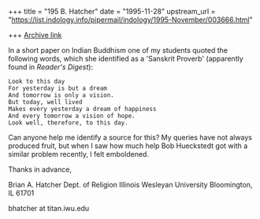 +++
title = "195 B. Hatcher"
date = "1995-11-28"
upstream_url = "https://list.indology.info/pipermail/indology/1995-November/003666.html"

+++
[Archive link](https://list.indology.info/pipermail/indology/1995-November/003666.html)


In a short paper on Indian Buddhism one of my students quoted the 
following words, which she identified as a 'Sanskrit Proverb' (apparently 
found in _Reader's Digest_):

	Look to this day
	For yesterday is but a dream
	And tomorrow is only a vision.
	But today, well lived
	Makes every yesterday a dream of happiness
	And every tomorrow a vision of hope.
	Look well, therefore, to this day.

Can anyone help me identify a source for this?  My queries have not 
always produced fruit, but when I saw how much help Bob Hueckstedt got 
with a similar problem recently, I felt emboldened.

Thanks in advance,

Brian A. Hatcher
Dept. of Religion
Illinois Wesleyan University
Bloomington, IL  61701

bhatcher at titan.iwu.edu







